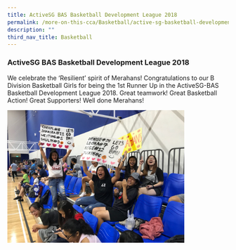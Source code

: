 ```yaml
---
title: ActiveSG BAS Basketball Development League 2018
permalink: /more-on-this-cca/Basketball/active-sg-basketball-development-league-2018/
description: ""
third_nav_title: Basketball
---
```

### ActiveSG BAS Basketball Development League 2018

We celebrate the ‘Resilient’ spirit of Merahans! Congratulations to our B Division Basketball Girls for being the 1st Runner Up in the ActiveSG-BAS Basketball Development League 2018. Great teamwork! Great Basketball Action! Great Supporters! Well done Merahans!

<img src="/images/bb8.png" style="width:80%">